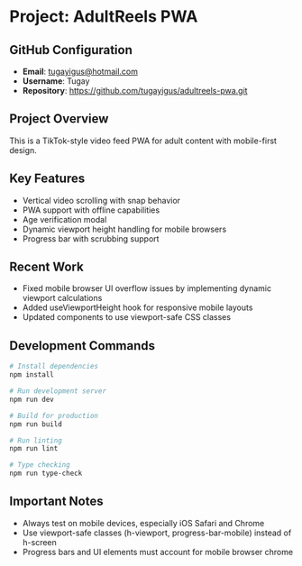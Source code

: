 # Project: AdultReels PWA

## GitHub Configuration
- **Email**: tugayigus@hotmail.com
- **Username**: Tugay
- **Repository**: https://github.com/tugayigus/adultreels-pwa.git

## Project Overview
This is a TikTok-style video feed PWA for adult content with mobile-first design.

## Key Features
- Vertical video scrolling with snap behavior
- PWA support with offline capabilities
- Age verification modal
- Dynamic viewport height handling for mobile browsers
- Progress bar with scrubbing support

## Recent Work
- Fixed mobile browser UI overflow issues by implementing dynamic viewport calculations
- Added useViewportHeight hook for responsive mobile layouts
- Updated components to use viewport-safe CSS classes

## Development Commands
```bash
# Install dependencies
npm install

# Run development server
npm run dev

# Build for production
npm run build

# Run linting
npm run lint

# Type checking
npm run type-check
```

## Important Notes
- Always test on mobile devices, especially iOS Safari and Chrome
- Use viewport-safe classes (h-viewport, progress-bar-mobile) instead of h-screen
- Progress bars and UI elements must account for mobile browser chrome